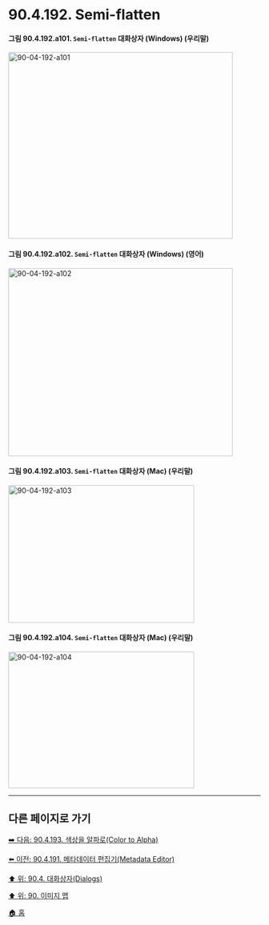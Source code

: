 # 90.4.192. Semi-flatten

<a id="90-04-192-a101"></a>

#### 그림 90.4.192.a101. `Semi-flatten` 대화상자 (Windows) (우리말)
<img width="448" height="373" alt="90-04-192-a101" src="https://github.com/user-attachments/assets/4d46ee20-b82a-403e-9e0a-015052115d1c" />

<a id="90-04-192-a102"></a>

#### 그림 90.4.192.a102. `Semi-flatten` 대화상자 (Windows) (영어)
<img width="448" height="376" alt="90-04-192-a102" src="https://github.com/user-attachments/assets/e2ba8863-36c5-4a6b-b4fd-8899391f898d" />

<a id="90-04-192-a103"></a>

#### 그림 90.4.192.a103. `Semi-flatten` 대화상자 (Mac) (우리말)
<img width="371" height="275" alt="90-04-192-a103" src="https://github.com/user-attachments/assets/fd89b82c-a5d4-47fc-b242-220cfda4cf13" />

<a id="90-04-192-a104"></a>

#### 그림 90.4.192.a104. `Semi-flatten` 대화상자 (Mac) (우리말)
<img width="371" height="273" alt="90-04-192-a104" src="https://github.com/user-attachments/assets/18447572-c226-4d69-ba3b-cbb07ba4cab0" />

***

## 다른 페이지로 가기

[➡️ 다음: 90.4.193. 색상을 알파로(Color to Alpha)](./90-04-0193-color_to_alpha.md)

[⬅️ 이전: 90.4.191. 메타데이터 편집기(Metadata Editor)](./90-04-0191-metadata_editor.md)

[⬆️ 위: 90.4. 대화상자(Dialogs)](./90-04-0000-dialogs.md)

[⬆️ 위: 90. 이미지 맵](./90-00-image-map.md)

[🏠 홈](./00-home.md)